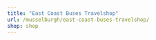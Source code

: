 ```yaml
---
title: "East Coast Buses Travelshop"
url: /musselburgh/east-coast-buses-travelshop/
shop: shop
---
```

